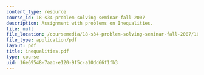 ```yaml
---
content_type: resource
course_id: 18-s34-problem-solving-seminar-fall-2007
description: Assignment with problems on Inequalities.
file: null
file_location: /coursemedia/18-s34-problem-solving-seminar-fall-2007/16e695487aabe1209f5ca10dd66f1fb3_inequalities.pdf
file_type: application/pdf
layout: pdf
title: inequalities.pdf
type: course
uid: 16e69548-7aab-e120-9f5c-a10dd66f1fb3
---
```

